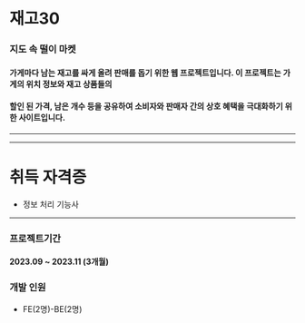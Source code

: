 # 재고30   
### 지도 속 떨이 마켓      
#### 가게마다 남는 재고를 싸게 올려 판매를 돕기 위한 웹 프로젝트입니다. 이 프로젝트는 가게의 위치 정보와 재고 상품들의 
#### 할인 된 가격, 남은 개수 등을 공유하여 소비자와 판매자 간의 상호 혜택을 극대화하기 위한 사이트입니다.   
---
---
# 취득 자격증
* 정보 처리 기능사
---
### 프로젝트기간
#### 2023.09 ~ 2023.11 (3개월)    

### 개발 인원
* FE(2명)-BE(2명)
